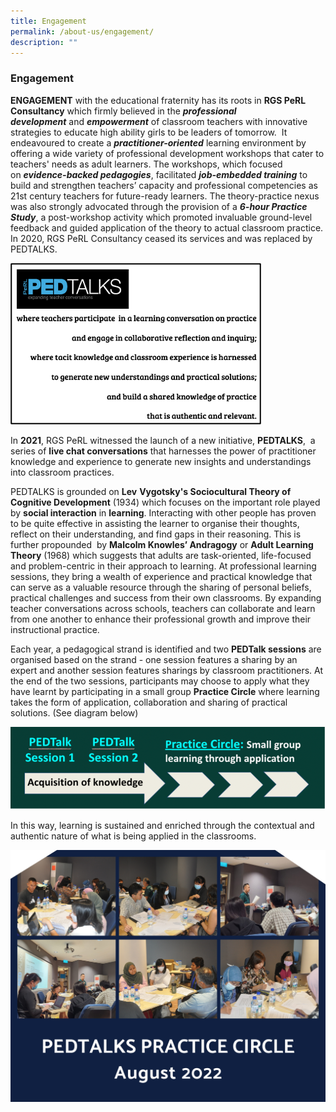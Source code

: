```yaml
---
title: Engagement
permalink: /about-us/engagement/
description: ""
---
```

### Engagement

**ENGAGEMENT** with the educational fraternity has its roots in **RGS PeRL Consultancy** which firmly believed in the **_professional development_** and **_empowerment_** of classroom teachers with innovative strategies to educate high ability girls to be leaders of tomorrow.  It endeavoured to create a **_practitioner-oriented_** learning environment by offering a wide variety of professional development workshops that cater to teachers' needs as adult learners. The workshops, which focused on **_evidence-backed pedagogies_**, facilitated **_job-embedded training_** to build and strengthen teachers’ capacity and professional competencies as 21st century teachers for future-ready learners. The theory-practice nexus was also strongly advocated through the provision of a **_6-hour Practice Study_**, a post-workshop activity which promoted invaluable ground-level feedback and guided application of the theory to actual classroom practice. In 2020, RGS PeRL Consultancy ceased its services and was replaced by PEDTALKS.

![](/images/pedtalks1.png)

In **2021**, RGS PeRL witnessed the launch of a new initiative, **PEDTALKS**,  a series of **live chat conversations** that harnesses the power of practitioner knowledge and experience to generate new insights and understandings into classroom practices.

PEDTALKS is grounded on **Lev** **Vygotsky's Sociocultural Theory of Cognitive Development** (1934) which focuses on the important role played by **social interaction** in **learning**. Interacting with other people has proven to be quite effective in assisting the learner to organise their thoughts, reflect on their understanding, and find gaps in their reasoning. This is further propounded  by **Malcolm Knowles’ Andragogy** or **Adult Learning Theory** (1968) which suggests that adults are task-oriented, life-focused and problem-centric in their approach to learning. At professional learning sessions, they bring a wealth of experience and practical knowledge that can serve as a valuable resource through the sharing of personal beliefs, practical challenges and success from their own classrooms. By expanding teacher conversations across schools, teachers can collaborate and learn from one another to enhance their professional growth and improve their instructional practice.

Each year, a pedagogical strand is identified and two **PEDTalk sessions** are organised based on the strand - one session features a sharing by an expert and another session features sharings by classroom practitioners. At the end of the two sessions, participants may choose to apply what they have learnt by participating in a small group **Practice Circle** where learning takes the form of application, collaboration and sharing of practical solutions. (See diagram below)

![](/images/pedtalks2.png)

In this way, learning is sustained and enriched through the contextual and authentic nature of what is being applied in the classrooms.

![](/images/ped%20talks%20august%20.jpg)